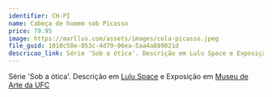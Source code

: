 ```yaml
---
identifier: CH-PI
name: Cabeça de homem sob Picasso
price: 79.95
image: https://marllus.com/assets/images/cela-picasso.jpeg
file_guid: 1010c58e-053c-4d79-96ea-5aa4a889021d
descricao_link: Série 'Sob a ótica'. Descrição em Lulu Space e Exposição em Museu de arte da UFC
---
```

Série 'Sob a ótica'. Descrição em <a href="https://marllus.com/arte/2020/12/06/sob-otica.html">Lulu Space</a> e Exposição em <a href="https://mauc.ufc.br/pt/marllus-lustosa/">Museu de Arte da UFC</a>

